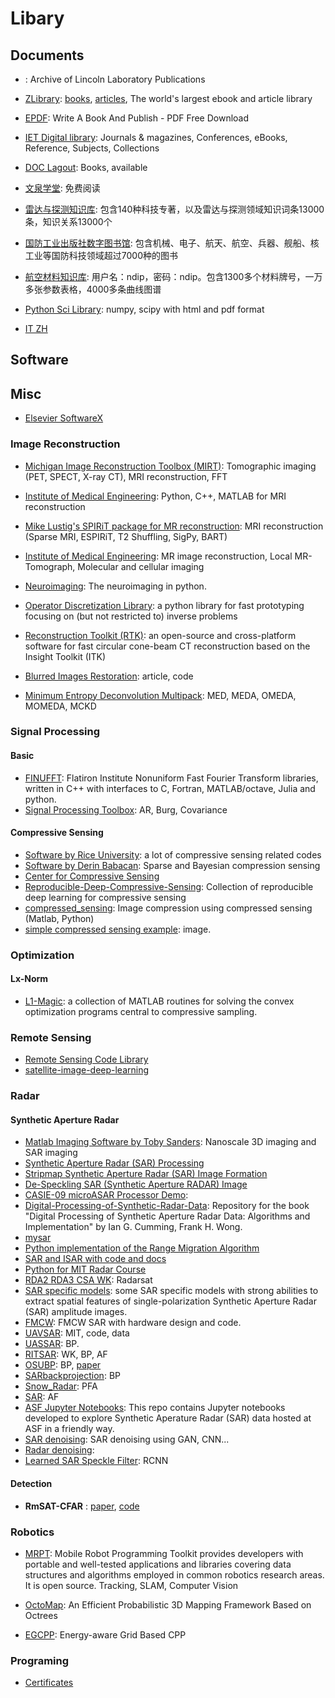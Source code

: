 # Libary


## Documents

- [](https://archive.ll.mit.edu/): Archive of Lincoln Laboratory Publications

- [ZLibrary](https://z-lib.org/): [books](https://b-ok.cc/), [articles](https://booksc.xyz/), The world's largest ebook and article library

- [EPDF](https://epdf.pub/): Write A Book And Publish - PDF Free Download

- [IET Digital library](https://digital-library.theiet.org/): Journals & magazines, Conferences, eBooks, Reference, Subjects, Collections

- [DOC Lagout](https://doc.lagout.org/): Books, available

- [文泉学堂](https://lib-nuanxin.wqxuetang.com/): 免费阅读

- [雷达与探测知识库](http://kg.iguofang.net:8888/): 包含140种科技专著，以及雷达与探测领域知识词条13000条，知识关系13000个

- [国防工业出版社数字图书馆](http://e.guofangyun.net/Index.aspx): 包含机械、电子、航天、航空、兵器、舰船、核工业等国防科技领域超过7000种的图书

- [航空材料知识库](http://123.124.66.24:8085/AerialMaterial/modulePage/index/index.jsp): 用户名：ndip，密码：ndip。包含1300多个材料牌号，一万多张参数表格，4000多条曲线图谱


- [Python Sci Library](https://docs.scipy.org/doc/): numpy, scipy with html and pdf format 

- [IT ZH](http://apachecn.org/)

## Software

## Misc

- [Elsevier SoftwareX](https://github.com/ElsevierSoftwareX)


### Image Reconstruction

- [Michigan Image Reconstruction Toolbox (MIRT)](https://web.eecs.umich.edu/~fessler/code/index.html): Tomographic imaging (PET, SPECT, X-ray CT), MRI reconstruction, FFT

- [Institute of Medical Engineering](https://github.com/IMTtugraz): Python, C++, MATLAB for MRI reconstruction

- [Mike Lustig's SPIRiT package for MR reconstruction](https://people.eecs.berkeley.edu/~mlustig//Software.html): MRI reconstruction (Sparse MRI, ESPIRiT, T2 Shuffling, SigPy, BART)

- [Institute of Medical Engineering](https://www.tugraz.at/institutes/imt/home/): MR image reconstruction, Local MR-Tomograph, Molecular and cellular imaging

- [Neuroimaging](http://nipy.sourceforge.net/software/projects/): The neuroimaging in python.

- [Operator Discretization Library](https://odlgroup.github.io/odl/index.html): a python library for fast prototyping focusing on (but not restricted to) inverse problems

- [Reconstruction Toolkit (RTK)](http://www.openrtk.org/): an open-source and cross-platform software for fast circular cone-beam CT reconstruction based on the Insight Toolkit (ITK)

- [Blurred Images Restoration](https://yuzhikov.com/articles/BlurredImagesRestoration1.htm): article, code

- [Minimum Entropy Deconvolution Multipack](https://www.mathworks.com/matlabcentral/fileexchange/53484-minimum-entropy-deconvolution-multipack-med-meda-omeda-momeda-mckd): MED, MEDA, OMEDA, MOMEDA, MCKD

### Signal Processing

#### Basic

- [FINUFFT](https://github.com/flatironinstitute/finufft): Flatiron Institute Nonuniform Fast Fourier Transform libraries, written in C++ with interfaces to C, Fortran, MATLAB/octave, Julia and python.
- [Signal Processing Toolbox](http://www.ece.northwestern.edu/local-apps/matlabhelp/toolbox/signal/spectr9a.html): AR, Burg, Covariance

#### Compressive Sensing

- [Software by Rice University](http://dsp.rice.edu/software/): a lot of compressive sensing related codes
- [Software by Derin Babacan](http://www.dbabacan.info/software.html): Sparse and Bayesian compression sensing
- [Center for Compressive Sensing](http://compsens.eecs.umich.edu/index.php)
- [Reproducible-Deep-Compressive-Sensing](https://github.com/ngcthuong/Reproducible-Deep-Compressive-Sensing): Collection of reproducible deep learning for compressive sensing
- [compressed_sensing](https://github.com/dfridovi/compressed_sensing): Image compression using compressed sensing (Matlab, Python)
- [simple compressed sensing example](https://www.mathworks.com/matlabcentral/fileexchange/41792-simple-compressed-sensing-example): image.


### Optimization

#### Lx-Norm

- [L1-Magic](https://statweb.stanford.edu/~candes/software/l1magic/): a collection of MATLAB routines for solving the convex optimization programs central to compressive sampling. 


### Remote Sensing

- [Remote Sensing Code Library](https://rscl-grss.org/)
- [satellite-image-deep-learning](https://github.com/robmarkcole/satellite-image-deep-learning)

### Radar

#### Synthetic Aperture Radar

- [Matlab Imaging Software by Toby Sanders](https://www.toby-sanders.com/software): Nanoscale 3D imaging and SAR imaging
- [Synthetic Aperture Radar (SAR) Processing](https://www.mathworks.com/help/dsp/examples/synthetic-aperture-radar-sar-processing.html)
- [Stripmap Synthetic Aperture Radar (SAR) Image Formation](https://www.mathworks.com/help/phased/examples/stripmap-synthetic-aperture-radar-image-formation.html)
- [De-Speckling SAR (Synthetic Aperture RADAR) Image](https://www.mathworks.com/matlabcentral/fileexchange/47601-de-speckling-sar-synthetic-aperture-radar-image)
- [CASIE-09 microASAR Processor Demo](https://rscl-grss.org/coderecord.php?id=519): 
- [Digital-Processing-of-Synthetic-Radar-Data](https://github.com/Huang-Chuan/Digital-Processing-of-Synthetic-Radar-Data): Repository for the book "Digital Processing of Synthetic Aperture Radar Data: Algorithms and Implementation" by Ian G. Cumming, Frank H. Wong.
- [mysar](https://github.com/liuxinyu123/mysar)
- [Python implementation of the Range Migration Algorithm](https://github.com/Jach/radar_sar_rma)
- [SAR and ISAR with code and docs](https://github.com/denkywu/SAR-Synthetic-Aperture-Radar)
- [Python for MIT Radar Course](http://www.osmanoglu.org/sar/)
- [RDA2 RDA3 CSA WK](https://github.com/joeyos/SAR-imaging): Radarsat
- [SAR specific models](https://github.com/Alien9427/SAR_specific_models): some SAR specific models with strong abilities to extract spatial features of single-polarization Synthetic Aperture Radar (SAR) amplitude images.
- [FMCW](https://github.com/Ttl/fmcw3): FMCW SAR with hardware design and code.
- [UAVSAR](https://github.com/TheoBafrali/UAVSAR-MIT-1): MIT, code, data
- [UASSAR](https://github.com/RickReddy/UASSAR): BP.
- [RITSAR](https://github.com/dm6718/RITSAR/): WK, BP, AF
- [OSUBP](https://github.com/yanxuyoung/osubp): BP, [paper](http://spie.org/Publications/Proceedings/Paper/10.1117/12.855375)
- [SARbackprojection](https://github.com/likemoongg/SARbackprojection): BP
- [Snow_Radar](https://github.com/DrJones142/Snow_Radar): PFA
- [SAR](https://github.com/nnaka/sar): AF
- [ASF Jupyter Notebooks](https://github.com/asfadmin/asf-jupyter-notebooks): This repo contains Jupyter notebooks developed to explore Synthetic Aperature Radar (SAR) data hosted at ASF in a friendly way.
- [SAR denoising](https://github.com/MathieuRita/SAR_denoising): SAR denoising using GAN, CNN...
- [Radar denoising](https://github.com/alexfil2017/RadarDenoising):
- [Learned SAR Speckle Filter](https://github.com/GeomaticsAndRS/sar): RCNN

#### Detection

- **RmSAT-CFAR** : [paper](https://www.sciencedirect.com/science/article/pii/S235271101730047X), [code](https://github.com/ElsevierSoftwareX/SOFTX-D-17-00008)


### Robotics



- [MRPT](https://www.mrpt.org/): Mobile Robot Programming Toolkit provides developers with portable and well-tested applications and libraries covering data structures and algorithms employed in common robotics research areas. It is open source. Tracking, SLAM, Computer Vision
- [OctoMap](https://octomap.github.io/): An Efficient Probabilistic 3D Mapping Framework Based on Octrees


- [EGCPP](https://github.com/tauacabreira/EGCPP): Energy-aware Grid Based CPP




### Programing

- [Certificates](https://curl.haxx.se/docs/caextract.html)



